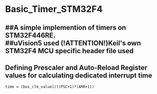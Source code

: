 # Basic_Timer_STM32F4

  ##A simple implemention of timers on STM32F446RE.  
  ##uVision5 used 
  (!ATTENTION!)Keil's own STM32F4 MCU specific header file used 
-------------------------------------------------------------
  ## Defining Prescaler and Auto-Reload Register values for calculating dedicated interrupt time
    time = (bus_clk_value)/((PSC+1)*(ARR+1))
